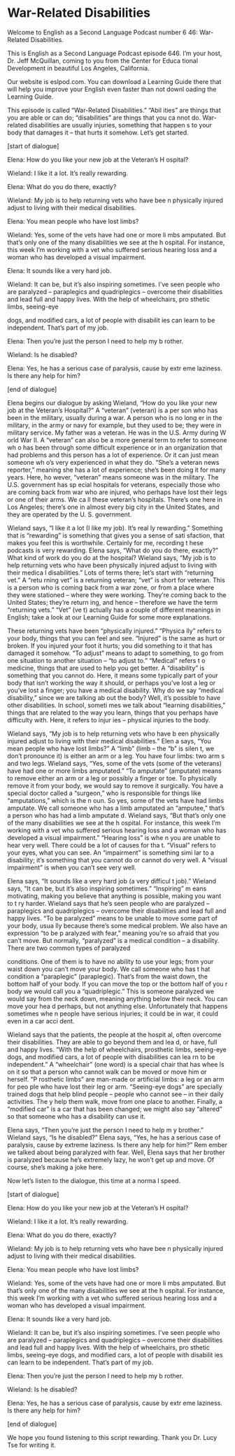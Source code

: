 # War-Related Disabilities

Welcome to English as a Second Language Podcast number 6 46: War-Related Disabilities.

This is English as a Second Language Podcast episode 646.  I’m your host, Dr. Jeff McQuillan, coming to you from the Center for Educa tional Development in beautiful Los Angeles, California.

Our website is eslpod.com.  You can download a Learning Guide there that will help you improve your English even faster than not downl oading the Learning Guide.

This episode is called “War-Related Disabilities.”  “Abil ities” are things that you are able or can do; “disabilities” are things that you ca nnot do.  War-related disabilities are usually injuries, something that happen s to your body that damages it – that hurts it somehow.  Let’s get started.

[start of dialogue]

Elena:  How do you like your new job at the Veteran’s H ospital?

Wieland:  I like it a lot.  It’s really rewarding.

Elena:  What do you do there, exactly?

Wieland:  My job is to help returning vets who have bee n physically injured adjust to living with their medical disabilities.

Elena:  You mean people who have lost limbs?

Wieland:  Yes, some of the vets have had one or more li mbs amputated.  But that’s only one of the many disabilities we see at the h ospital.  For instance, this week I’m working with a vet who suffered serious hearing  loss and a woman who has developed a visual impairment.

Elena:  It sounds like a very hard job.

Wieland:  It can be, but it’s also inspiring sometimes.  I’ve seen people who are paralyzed – paraplegics and quadriplegics – overcome their disabilities and lead full and happy lives.  With the help of wheelchairs, pro sthetic limbs, seeing-eye

 dogs, and modified cars, a lot of people with disabilit ies can learn to be independent.  That’s part of my job.

Elena:  Then you’re just the person I need to help my b rother.

Wieland:  Is he disabled?

Elena:  Yes, he has a serious case of paralysis, cause by extr eme laziness.  Is there any help for him?

[end of dialogue]

Elena begins our dialogue by asking Wieland, “How do you  like your new job at the Veteran’s Hospital?”  A “veteran” (veteran) is a per son who has been in the military, usually during a war.  A person who is no long er in the military, in the army or navy for example, but they used to be; they were in military service.  My father was a veteran.  He was in the U.S. Army during W orld War II.  A “veteran” can also be a more general term to refer to someone wh o has been through some difficult experience or in an organization that had  problems and this person has a lot of experience.  Or it can just mean someone wh o’s very experienced in what they do.  “She’s a veteran news reporter,” meaning  she has a lot of experience; she’s been doing it for many years.  Here, ho wever, “veteran” means someone was in the military.  The U.S. government has sp ecial hospitals for veterans, especially those who are coming back from war who are injured, who perhaps have lost their legs or one of their arms.  We ca ll these veteran’s hospitals.  There’s one here in Los Angeles; there’s one in almost every big city in the United States, and they are operated by the U. S. government.

Wieland says, “I like it a lot (I like my job).  It’s real ly rewarding.”  Something that is “rewarding” is something that gives you a sense of sati sfaction, that makes you feel this is worthwhile.  Certainly for me, recording t hese podcasts is very rewarding.  Elena says, “What do you do there, exactly?”  What kind of work do you do at the hospital?  Wieland says, “My job is to help  returning vets who have been physically injured adjust to living with their medica l disabilities.”  Lots of terms there; let’s start with “returning vet.”  A “retu rning vet” is a returning veteran; “vet” is short for veteran.  This is a person who is coming back from a war zone, or from a place where they were stationed – where they were working. They’re coming back to the United States; they’re return ing, and hence – therefore we have the term “returning vets.”  “Vet” (ve t) actually has a couple of different meanings in English; take a look at our Learning Guide for some more explanations.

 These returning vets have been “physically injured.”  “Physica lly” refers to your body, things that you can feel and see.  “Injured” is the same as hurt or broken. If you injured your foot it hurts; you did something to  it that has damaged it somehow.  “To adjust” means to adapt to something, to  go from one situation to another situation – “to adjust to.”  “Medical” refers t o medicine, things that are used to help you get better.  A “disability” is something  that you cannot do.  Here, it means some typically part of your body that isn’t working  the way it should, or perhaps you’ve lost a leg or you’ve lost a finger; you have  a medical disability. Why do we say “medical disability,” since we are talking ab out the body?  Well, it’s possible to have other disabilities.  In school, someti mes we talk about “learning disabilities,” things that are related to the way you learn, things that you perhaps have difficulty with.  Here, it refers to injur ies – physical injuries to the body.

Wieland says, “My job is to help returning vets who have b een physically injured adjust to living with their medical disabilities.”  Elen a says, “You mean people who have lost limbs?”  A “limb” (limb – the “b” is silen t, we don’t pronounce it) is either an arm or a leg.  You have four limbs: two arm s and two legs.  Wieland says, “Yes, some of the vets (some of the veterans) have had  one or more limbs amputated.”  “To amputate” (amputate) means to remove  either an arm or a leg or possibly a finger or toe.  To physically remove it from your body, we would say to remove it surgically.  You have a special doctor called  a “surgeon,” who is responsible for things like “amputations,” which is the n oun.  So yes, some of the vets have had limbs amputate.  We call someone who has a limb amputated an “amputee,” that’s a person who has had a limb amputate d.  Wieland says, “But that’s only one of the many disabilities we see at the h ospital.  For instance, this week I’m working with a vet who suffered serious hearing  loss and a woman who has developed a visual impairment.”  “Hearing loss” is whe n you are unable to hear very well.  There could be a lot of causes for tha t.  “Visual” refers to your eyes, what you can see.  An “impairment” is something simi lar to a disability; it’s something that you cannot do or cannot do very well.  A “visual impairment” is when you can’t see very well.

Elena says, “It sounds like a very hard job (a very difficul t job).”  Wieland says, “It can be, but it’s also inspiring sometimes.”  “Inspiring” m eans motivating, making you believe that anything is possible, making you want to t ry harder.  Wieland says that he’s seen people who are paralyzed – paraplegics and quadriplegics – overcome their disabilities and lead full and happy lives.   “To be paralyzed” means to be unable to move some part of your body, usua lly because there’s some medical problem.  We also have an expression “to be p aralyzed with fear,” meaning you’re so afraid that you can’t move.  But normally, “paralyzed” is a medical condition – a disability.  There are two common types of paralyzed

 conditions.  One of them is to have no ability to use your  legs; from your waist down you can’t move your body.  We call someone who has t hat condition a “paraplegic” (paraplegic).  That’s from the waist down,  the bottom half of your body.  If you can move the top or the bottom half of you r body we would call you a “quadriplegic.”  This is someone paralyzed we would say from the neck down, meaning anything below their neck.  You can move your hea d perhaps, but not anything else.  Unfortunately that happens sometimes whe n people have serious injuries; it could be in war, it could even in a car acci dent.

Wieland says that the patients, the people at the hospit al, often overcome their disabilities.  They are able to go beyond them and lea d, or have, full and happy lives.  “With the help of wheelchairs, prosthetic limbs, seeing-eye dogs, and modified cars, a lot of people with disabilities can lea rn to be independent.”  A “wheelchair” (one word) is a special chair that has whee ls on it so that a person who cannot walk can be moved or move him or herself.  “P rosthetic limbs” are man-made or artificial limbs: a leg or an arm for peo ple who have lost their leg or arm.  “Seeing-eye dogs” are specially trained dogs that  help blind people – people who cannot see – in their daily activities.  The y help them walk, move from one place to another.  Finally, a “modified car” is a car that has been changed; we might also say “altered” so that someone who  has a disability can use it.

Elena says, “Then you’re just the person I need to help m y brother.”  Wieland says, “Is he disabled?”  Elena says, “Yes, he has a serious case  of paralysis, cause by extreme laziness.  Is there any help for him?”  Rem ember we talked about being paralyzed with fear.  Well, Elena says that her brother is paralyzed because he’s extremely lazy, he won’t get up and move.  Of  course, she’s making a joke here.

Now let’s listen to the dialogue, this time at a norma l speed.

[start of dialogue]

Elena:  How do you like your new job at the Veteran’s H ospital?

Wieland:  I like it a lot.  It’s really rewarding.

Elena:  What do you do there, exactly?

Wieland:  My job is to help returning vets who have bee n physically injured adjust to living with their medical disabilities.

 Elena:  You mean people who have lost limbs?

Wieland:  Yes, some of the vets have had one or more li mbs amputated.  But that’s only one of the many disabilities we see at the h ospital.  For instance, this week I’m working with a vet who suffered serious hearing  loss and a woman who has developed a visual impairment.

Elena:  It sounds like a very hard job.

Wieland:  It can be, but it’s also inspiring sometimes.  I’ve seen people who are paralyzed – paraplegics and quadriplegics – overcome their disabilities and lead full and happy lives.  With the help of wheelchairs, pro sthetic limbs, seeing-eye dogs, and modified cars, a lot of people with disabilit ies can learn to be independent.  That’s part of my job.

Elena:  Then you’re just the person I need to help my b rother.

Wieland:  Is he disabled?

Elena:  Yes, he has a serious case of paralysis, cause by extr eme laziness.  Is there any help for him?

[end of dialogue]

We hope you found listening to this script rewarding.  Thank you Dr. Lucy Tse for writing it.





